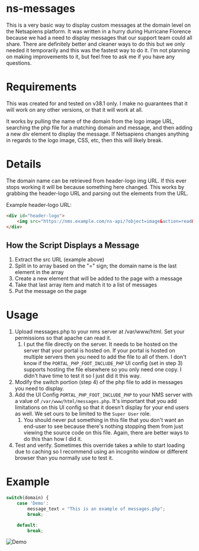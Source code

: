 # ns-messages
This is a very basic way to display custom messages at the domain level on the Netsapiens platform. It was written in a hurry during Hurricane Florence because we had a need to display messages that our support team could all share. There are definitely better and cleaner ways to do this but we only needed it temporarily and this was the fastest way to do it. I'm not planning on making improvements to it, but feel free to ask me if you have any questions. 

# Requirements
This was created for and tested on v38.1 only. I make no guarantees that it will work on any other versions, or that it will work at all. 

It works by pulling the name of the domain from the logo image URL, searching the php file for a matching domain and message, and then adding a new div element to display the message. If Netsapiens changes anything in regards to the logo image, CSS, etc, then this will likely break. 

# Details
The domain name can be retrieved from header-logo img URL. If this ever stops working it will be because something here changed. This works by grabbing the header-logo URL and parsing out the elements from the URL. 

Example header-logo URL:
```html
<div id="header-logo">
	<img src="https://nms.example.com/ns-api/?object=image&action=read&filename=portal_main_top_left.png&server=nms.example.com&territory=Territory1&domain=Domain1" />
</div>
```

## How the Script Displays a Message
1. Extract the src URL (example above)
2. Split in to array based on the "=" sign; the domain name is the last element in the array
3. Create a new element that will be added to the page with a message
4. Take that last array item and match it to a list of messages
5. Put the message on the page

# Usage
1. Upload messages.php to your nms server at /var/www/html. Set your permissions so that apache can read it.
   1. I put the file directly on the server. It needs to be hosted on the server that your portal is hosted on. If your portal is hosted on multiple servers then you need to add the file to all of them. I don't know if the `PORTAL_PHP_FOOT_INCLUDE_PHP` UI config (set in step 3) supports hosting the file elsewhere so you only need one copy. I didn't have time to test it so I just did it this way. 
2. Modify the switch portion (step 4) of the php file to add in messages you need to display.
3. Add the UI Config `PORTAL_PHP_FOOT_INCLUDE_PHP` to your NMS server with a value of `/var/www/html/messages.php`. It's important that you add limitations on this UI config so that it doesn't display for your end users as well. We set ours to be limited to the `Super User` role.
   1. You should never put something in this file that you don't want an end-user to see because there's nothing stopping them from just viewing the source code on this file. Again, there are better ways to do this than how I did it.
4. Test and verify. Sometimes this override takes a while to start loading due to caching so I recommend using an incognito window or different browser than you normally use to test it. 

# Example
```javascript
switch(domain) {
	case 'Demo':
		message_text = "This is an example of messages.php";
		break;

	default:
		break;
```
![Demo](https://i.imgur.com/jDtYooP.png)
